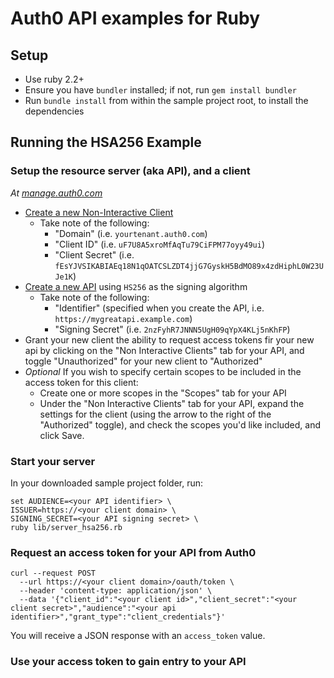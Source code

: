 # Auth0 API examples for Ruby

## Setup
- Use ruby 2.2+
- Ensure you have `bundler` installed; if not, run `gem install bundler`
- Run `bundle install` from within the sample project root, to install the dependencies

## Running the HSA256 Example

### Setup the resource server (aka API), and a client
*At [manage.auth0.com](https://manage.auth0.com)*
- [Create a new Non-Interactive Client](https://manage.auth0.com/#/applications)
  - Take note of the following:
    - "Domain" (i.e. `yourtenant.auth0.com`)
    - "Client ID" (i.e. `uF7U8A5xroMfAqTu79CiFPM77oyy49ui`)
    - "Client Secret" (i.e. `fEsYJVSIKABIAEq18N1qOATCSLZDT4jjG7GyskH5BdMO89x4zdHiphL0W23UJe1K`)
- [Create a new API](https://manage.auth0.com/#/apis) using `HS256` as the signing algorithm
  - Take note of the following:
    - "Identifier" (specified when you create the API, i.e. `https://mygreatapi.example.com`)
    - "Signing Secret" (i.e. `2nzFyhR7JNNN5UgH09qYpX4KLj5nKhFP`)
- Grant your new client the ability to request access tokens fir your new api by clicking on the "Non Interactive Clients" tab for your API, and toggle "Unauthorized" for your new client to "Authorized"
- _Optional_ If you wish to specify certain scopes to be included in the access token for this client:
  - Create one or more scopes in the "Scopes" tab for your API
  - Under the "Non Interactive Clients" tab for your API, expand the settings for the client (using the arrow to the right of the "Authorized" toggle), and check the scopes you'd like included, and click Save.

### Start your server
In your downloaded sample project folder, run:
```
set AUDIENCE=<your API identifier> \
ISSUER=https://<your client domain> \
SIGNING_SECRET=<your API signing secret> \
ruby lib/server_hsa256.rb
```

### Request an access token for your API from Auth0
```
curl --request POST
  --url https://<your client domain>/oauth/token \
  --header 'content-type: application/json' \
  --data '{"client_id":"<your client id>","client_secret":"<your client secret>","audience":"<your api identifier>","grant_type":"client_credentials"}'
```

You will receive a JSON response with an `access_token` value.

### Use your access token to gain entry to your API

```curl --header 'Authorization: Bearer <your access token>' http://localhost:4567/restricted_resource
```
